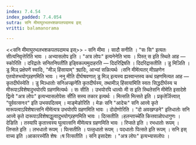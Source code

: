 ```yaml
---
index: 7.4.54
index_padded: 7.4.054
sutra: सनि मीमाघुरभलभशकपतपदामच इस्
vritti: balamanorama

---
```

<<सनि मीमाघुरभलभशकपतपदामच इस्>> - सनि मीमा । सादौ सनीति । "सः सि" इत्यतः सीत्यनिवृत्तेरिति भावः । अभ्यासलोप इति । "अत्र लोपः" इत्यनेनेति भावः । पिस्त् स इति स्थिते आह —  स्कोरिति । दरिद्रातेः सनितनिपती॑ति इड्विकल्पमुदाहरति —  दिदरिद्रिषति । दिदरिद्रासतीति । डु मिञिति ।डु मिञ् प्रक्षेपणे॑ स्वादिः, "मीञ् हिंसायाम्" क्र्यादिः, आभ्यां सन्नित्यर्थः ।सनि मीमे॑त्यतर् मीग्रहणेन एतयोरुभयोग्र्रहणमिति भावः । ननु मीति दीर्घश्रवणात् डु मिञ् इत्यस्य ह्यस्वान्तस्य कथं ग्रहणमित्यत आह —  कृतदीर्घस्येति । डु मिञ्धातोः सनिअज्झने॑ति कृतदीर्घस्य, तथामीञ् हिंसाया॑मिति स्वतः सिद्धदीर्घस्य च मीरूपाऽविशेषादुभयोरपि ग्रहणमित्यर्थः । सः सीति । उभयोरपि धात्वोः मी स इति स्थितेसनि मीमे॑ति इसादेशे द्वित्वे "अत्र लोपः" इत्यभ्यासलोपेसः सी॑ति सस्य तकार इत्यर्थः । मित्सति मित्सते इति । प्रकृतेर्ञित्त्वात् "पूर्ववत्सनःर" इति उभयपदित्वम् । माङ्मेङोरिति । मेङः सनि "आदेचः" सनि आत्त्वे कृते मारूपत्वाऽविशेषात्सनि मीमे॑त्यत्र उभयोरपि ग्रहणमिति भावः । दोदोणोरिति । "दो अवखण्डने" इतिधातोः सनि आत्त्वे कृते दारूपाऽविशेषाद्धुत्वादुभयोग्र्रहणमिति भावः । दित्सतीति ।हलन्ताच्चे॑ति कित्तवान्नोपधागुणः । देङिति । तस्यापि कृतात्त्वस्य घुत्वात्सनि मीमे॑त्यत्र ग्रहणमिति भावः । रिप्सते इति । रभधातोः रूपम् । लिप्सते इति । लभधातो रूपम् । पित्सतीति । पत्लृधातो रूपम् । पदधातोः पित्सते इति रूपम् । सनि इस् वाच्य इति ।आकारस्ये॑ति शेषः ।ष रित्सतीति । सनि इसादेशः । "अत्र लोपः" इत्यभ्यासलोपः ।